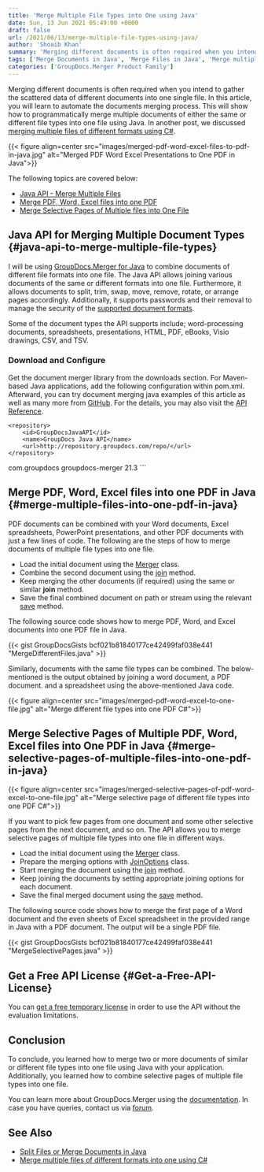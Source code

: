 ```yaml
---
title: 'Merge Multiple File Types into One using Java'
date: Sun, 13 Jun 2021 05:49:00 +0000
draft: false
url: /2021/06/13/merge-multiple-file-types-using-java/
author: 'Shoaib Khan'
summary: 'Merging different documents is often required when you intend to gather the scattered data of different documents into one single file. In this article, you will learn to automate the documents merging process. This will show how to programmatically merge multiple documents of either the same or different file types into one file using Java. In another post, we discussed [merging multiple files of different formats using C#](https://blog.groupdocs.com/2021/05/04/merge-multiple-file-types-using-csharp/).'
tags: ['Merge Documents in Java', 'Merge Files in Java', 'Merge multiple file types in Java', 'Merge two or more file in Java']
categories: ['GroupDocs.Merger Product Family']
---
```


Merging different documents is often required when you intend to gather the scattered data of different documents into one single file. In this article, you will learn to automate the documents merging process. This will show how to programmatically merge multiple documents of either the same or different file types into one file using Java. In another post, we discussed [merging multiple files of different formats using C#](https://blog.groupdocs.com/2021/05/04/merge-multiple-file-types-using-csharp/).



{{< figure align=center src="images/merged-pdf-word-excel-files-to-pdf-in-java.jpg" alt="Merged PDF Word Excel Presentations to One PDF in Java">}}


The following topics are covered below:

*   [Java API - Merge Multiple Files](#java-api-to-merge-multiple-file-types)
*   [Merge PDF, Word, Excel files into one PDF](#merge-multiple-files-into-one-pdf-in-java)
*   [Merge Selective Pages of Multiple files into One File](#merge-selective-pages-of-multiple-files-into-one-pdf-in-java)

## Java API for Merging Multiple Document Types {#java-api-to-merge-multiple-file-types}

I will be using [GroupDocs.Merger for Java](https://products.groupdocs.com/merger/java/) to combine documents of different file formats into one file. The Java API allows joining various documents of the same or different formats into one file. Furthermore, it allows documents to split, trim, swap, move, remove, rotate, or arrange pages accordingly. Additionally, it supports passwords and their removal to manage the security of the [supported document formats](https://docs.groupdocs.com/merger/java/supported-document-formats/).

Some of the document types the API supports include; word-processing documents, spreadsheets, presentations, HTML, PDF, eBooks, Visio drawings, CSV, and TSV.

### Download and Configure

Get the document merger library from the downloads section. For Maven-based Java applications, add the following configuration within pom.xml. Afterward, you can try document merging java examples of this article as well as many more from [GitHub](https://github.com/groupdocs-merger). For the details, you may also visit the [API Reference](https://apireference.groupdocs.com/merger/java).

```
<repository>
	<id>GroupDocsJavaAPI</id>
	<name>GroupDocs Java API</name>
	<url>http://repository.groupdocs.com/repo/</url>
</repository>
``````
<dependency>
        <groupId>com.groupdocs</groupId>
        <artifactId>groupdocs-merger</artifactId>
        <version>21.3</version> 
</dependency>
```

## Merge PDF, Word, Excel files into one PDF in Java {#merge-multiple-files-into-one-pdf-in-java}

PDF documents can be combined with your Word documents, Excel spreadsheets, PowerPoint presentations, and other PDF documents with just a few lines of code. The following are the steps of how to merge documents of multiple file types into one file.

*   Load the initial document using the [Merger](https://apireference.groupdocs.com/merger/java/com.groupdocs.merger/Merger) class.
*   Combine the second document using the [join](https://apireference.groupdocs.com/merger/java/com.groupdocs.merger/Merger#join(java.io.InputStream)) method.
*   Keep merging the other documents (if required) using the same or similar **join** method.
*   Save the final combined document on path or stream using the relevant [save](https://apireference.groupdocs.com/merger/java/com.groupdocs.merger/Merger#save(java.lang.String)) method.

The following source code shows how to merge PDF, Word, and Excel documents into one PDF file in Java.

{{< gist GroupDocsGists bcf021b81840177ce42499faf038e441 "MergeDifferentFiles.java" >}}

Similarly, documents with the same file types can be combined. The below-mentioned is the output obtained by joining a word document, a PDF document. and a spreadsheet using the above-mentioned Java code.



{{< figure align=center src="images/merged-pdf-word-excel-to-one-file.jpg" alt="Merge different file types into one PDF C#">}}


## Merge Selective Pages of Multiple PDF, Word, Excel files into One PDF in Java {#merge-selective-pages-of-multiple-files-into-one-pdf-in-java}



{{< figure align=center src="images/merged-selective-pages-of-pdf-word-excel-to-one-file.jpg" alt="Merge selective page of different file types into one PDF C#">}}


If you want to pick few pages from one document and some other selective pages from the next document, and so on. The API allows you to merge selective pages of multiple file types into one file in different ways.

*   Load the initial document using the [Merger](https://apireference.groupdocs.com/merger/java/com.groupdocs.merger/Merger) class.
*   Prepare the merging options with [JoinOptions](https://apireference.groupdocs.com/merger/java/com.groupdocs.merger.domain.options/JoinOptions) class.
*   Start merging the document using the [join](https://apireference.groupdocs.com/merger/java/com.groupdocs.merger/Merger#join(java.io.InputStream)) method.
*   Keep joining the documents by setting appropriate joining options for each document.
*   Save the final merged document using the [save](https://apireference.groupdocs.com/merger/java/com.groupdocs.merger/Merger#save(java.lang.String)) method.

The following source code shows how to merge the first page of a Word document and the even sheets of Excel spreadsheet in the provided range in Java with a PDF document. The output will be a single PDF file.

{{< gist GroupDocsGists bcf021b81840177ce42499faf038e441 "MergeSelectivePages.java" >}}

## Get a Free API License {#Get-a-Free-API-License}

You can [get a free temporary license](https://purchase.groupdocs.com/temporary-license) in order to use the API without the evaluation limitations.

## Conclusion

To conclude, you learned how to merge two or more documents of similar or different file types into one file using Java with your application. Additionally, you learned how to combine selective pages of multiple file types into one file.

You can learn more about GroupDocs.Merger using the [documentation](https://docs.groupdocs.com/merger). In case you have queries, contact us via [forum](https://forum.groupdocs.com/).

## See Also

*   [Split Files or Merge Documents in Java](https://blog.groupdocs.com/2020/05/20/merge-pdf-word-excel-powerpoint-documents-in-java/)
*   [Merge multiple files of different formats into one using C#](https://blog.groupdocs.com/2021/05/04/merge-multiple-file-types-using-csharp/)




